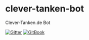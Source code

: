 # clever-tanken-bot
Clever-Tanken.de Bot

[![Gitter](https://badges.gitter.im/Join%20Chat.svg)](https://gitter.im/MSWAG-Hackathon) [![GitBook](https://img.shields.io/badge/style-get_started-blue.svg?longCache=true&style=plastic&label=gitbook)](https://mswag.gitbook.io/hackathon)

